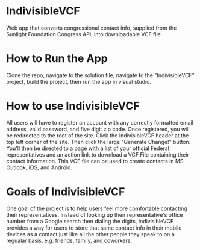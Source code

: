 # IndivisibleVCF
Web app that converts congressional contact info, supplied from the Sunlight Foundation Congress API, into downloadable VCF file 

# How to Run the App
Clone the repo, navigate to the solution file, navigate to the "IndivisibleVCF" project, build the project, then run the app in visual studio.

# How to use IndivisibleVCF
All users will have to register an account with any correctly formatted email address, valid password, and five digit zip code. 
Once registered, you will be redirected to the root of the site. Click the IndivisibleVCF header at the top left corner of the site.
Then click the large "Generate Change!" button. You'll then be directed to a page with a list of your official Federal representatives
and an action link to download a VCF File containing their contact information. This VCF file can be used to create contacts in MS
Outlook, iOS, and Android.

# Goals of IndivisibleVCF
One goal of the project is to help users feel more comfortable contacting their representatives. Instead of looking up their representative's 
office number from a Google search then dialing the digits, IndivisibleVCF provides a way for users to store that same contact info in their 
mobile devices as a contact just like all the other people they speak to on a regualar basis, e.g. friends, family, and coworkers. 
